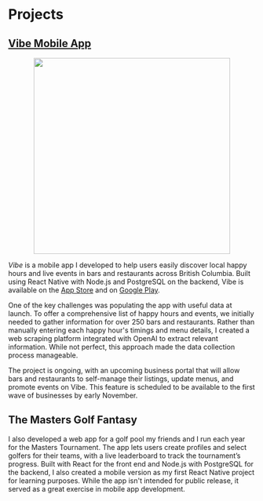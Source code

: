 # Projects

## [Vibe Mobile App](https://vibeapp.ca)

<p align="center">
<img src="https://github.com/user-attachments/assets/b0b075f4-8620-4719-8957-734c28339f06" width="400px" />  
</p>

_Vibe_ is a mobile app I developed to help users easily discover local happy hours and live events in bars and restaurants across British Columbia. Built using React Native with Node.js and PostgreSQL on the backend, Vibe is available on the [App Store](https://apps.apple.com/ca/app/vibe-happy-hours-and-more/id6705122593) and on [Google Play]().

One of the key challenges was populating the app with useful data at launch. To offer a comprehensive list of happy hours and events, we initially needed to gather information for over 250 bars and restaurants. Rather than manually entering each happy hour's timings and menu details, I created a web scraping platform integrated with OpenAI to extract relevant information. While not perfect, this approach made the data collection process manageable.

The project is ongoing, with an upcoming business portal that will allow bars and restaurants to self-manage their listings, update menus, and promote events on Vibe. This feature is scheduled to be available to the first wave of businesses by early November.




## The Masters Golf Fantasy

I also developed a web app for a golf pool my friends and I run each year for the Masters Tournament. The app lets users create profiles and select golfers for their teams, with a live leaderboard to track the tournament’s progress. Built with React for the front end and Node.js with PostgreSQL for the backend, I also created a mobile version as my first React Native project for learning purposes. While the app isn't intended for public release, it served as a great exercise in mobile app development.



